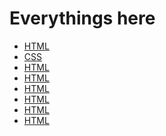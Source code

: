 # Everythings here

<html>
  <ul>
    <li> 
      <a href='./01-html.md'>HTML</a>
    </li>
    <li> 
      <a href='./02-css.md'>CSS</a>
    </li>
    <li> 
      <a href='./01-html.md'>HTML</a>
    </li>
    <li> 
      <a href='./01-html.md'>HTML</a>
    </li>
    <li> 
      <a href='./01-html.md'>HTML</a>
    </li>
    <li> 
      <a href='./01-html.md'>HTML</a>
    </li>
    <li> 
      <a href='./01-html.md'>HTML</a>
    </li>
    <li> 
      <a href='./01-html.md'>HTML</a>
    </li>
  </ul>
</html>
